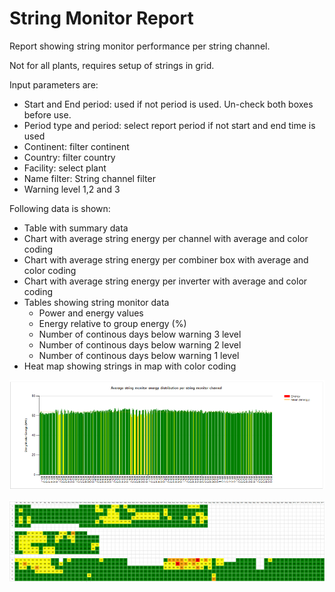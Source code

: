 # String Monitor Report

Report showing string monitor performance per string channel.

Not for all plants, requires setup of strings in grid.

Input parameters are:

* Start and End period: used if not period is used. Un-check both boxes before use.
* Period type and period: select report period if not start and end time is used
* Continent: filter continent
* Country: filter country
* Facility: select plant    
* Name filter: String channel filter
* Warning level 1,2 and 3

Following data is shown:
   
* Table with summary data
* Chart with average string energy per channel with average and color coding
* Chart with average string energy per combiner box with average and color coding
* Chart with average string energy per inverter with average and color coding
* Tables showing string monitor data
    * Power and energy values
    * Energy relative to group energy (%)
    * Number of continous days below warning 3 level
    * Number of continous days below warning 2 level
    * Number of continous days below warning 1 level
* Heat map showing strings in map with color coding

![String monitor distribution](../../../images/stringmonchart.png)

![Heat map](../../../images/Heat%20map.png)